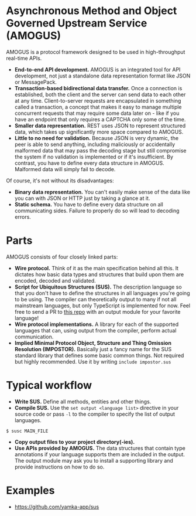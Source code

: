# Asynchronous Method and Object Governed Upstream Service (AMOGUS)
AMOGUS is a protocol framework designed to be used in high-throughput real-time APIs.
  - **End-to-end API development.** AMOGUS is an integrated tool for API development, not just a standalone data representation format like JSON or MessagePack.
  - **Transaction-based bidirectional data transfer.** Once a connection is established, both the client and the server can send data to each other at any time. Client-to-server requests are encapsulated in something called a transaction, a concept that makes it easy to manage multiple concurrent requests that may require some data later on - like if you have an endpoint that only requires a CAPTCHA only some of the time.
  - **Smaller data representation.** REST uses JSON to represent structured data, which takes up significantly more space compared to AMOGUS.
  - **Little to no need for validation.** Because JSON is very dynamic, the peer is able to send anything, including maliciously or accidentally malformed data that may pass the decoding stage but still compromise the system if no validation is implemented or if it's insufficient. By contrast, you have to define every data structure in AMOGUS. Malformed data will simply fail to decode.

Of course, it's not without its disadvantages:
  - **Binary data representation.** You can't easily make sense of the data like you can with JSON or HTTP just by taking a glance at it.
  - **Static schema.** You have to define every data structure on all communicating sides. Failure to properly do so will lead to decoding errors.

# Parts
AMOGUS consists of four closely linked parts:
  - **Wire protocol.** Think of it as the main specification behind all this. It dictates how basic data types and structures that build upon them are encoded, decoded and validated.
  - **Script for Ubiquitous Structures (SUS).** The description language so that you don't have to define the structures in all languages you're going to be using. The compiler can theoretically output to many if not all mainstream languages, but only TypeScript is implemented for now. Feel free to send a PR to [this repo](https://github.com/amogus-api/susc) with an output module for your favorite language!
  - **Wire protocol implementations.** A library for each of the supported languages that can, using output from the compiler, perform actual communication.
  - **Implied Minimal Protocol Object, Structure and Thing Omission Resolution (IMPOSTOR).** Basically just a fancy name for the SUS standard library that defines some basic common things. Not required but highly recommended. Use it by writing `include impostor.sus`

# Typical workflow
  - **Write SUS.** Define all methods, entities and other things.
  - **Compile SUS.** Use the `set output <language list>` directive in your source code or pass `-l` to the compiler to specify the list of output languages.
  ```
  $ susc MAIN_FILE
  ```
  - **Copy output files to your project directory(-ies).**
  - **Use APIs provided by AMOGUS.** The data structures that contain type annotations if your language supports them are included in the output. The output module may ask you to install a supporting library and provide instructions on how to do so.

# Examples
  - https://github.com/yamka-app/sus